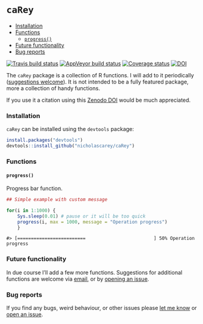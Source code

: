 `caRey`
================

  - [Installation](#installation)
  - [Functions](#functions)
      - [`progress()`](#progress)
  - [Future functionality](#future-functionality)
  - [Bug reports](#bug-reports)

<!-- README.md is generated from README.Rmd. Please edit that file -->

[![Travis build
status](https://travis-ci.com/nicholascarey/caRey.svg?branch=master)](https://travis-ci.com/nicholascarey/caRey)
[![AppVeyor build
status](https://ci.appveyor.com/api/projects/status/github/nicholascarey/caRey?branch=master&svg=true)](https://ci.appveyor.com/project/nicholascarey/caRey)
[![Coverage
status](https://codecov.io/gh/nicholascarey/caRey/branch/master/graph/badge.svg)](https://codecov.io/github/nicholascarey/caRey?branch=master)
[![DOI](https://zenodo.org/badge/277777549.svg)](https://zenodo.org/badge/latestdoi/277777549)

The `caRey` package is a collection of R functions. I will add to it
periodically ([suggestions
welcome](https://github.com/nicholascarey/caRey/issues)). It is not
intended to be a fully featured package, more a collection of handy
functions.

If you use it a citation using this [Zenodo
DOI](https://zenodo.org/badge/latestdoi/277777549) would be much
appreciated.

### Installation

`caRey` can be installed using the `devtools` package:

``` r
install.packages("devtools")
devtools::install_github("nicholascarey/caRey")
```

### Functions

#### `progress()`

Progress bar function.

``` r
## Simple example with custom message

for(i in 1:1000) {
    Sys.sleep(0.01) # pause or it will be too quick
    progress(i, max = 1000, message = "Operation progress")
    }
```

    #> [=========================                         ] 50% Operation progress

### Future functionality

In due course I’ll add a few more functions. Suggestions for additional
functions are welcome via [email](mailto:nicholascarey@gmail.com), or by
[opening an issue](https://github.com/nicholascarey/caRey/issues).

### Bug reports

If you find any bugs, weird behaviour, or other issues please [let me
know](mailto:nicholascarey@gmail.com) or [open an
issue](https://github.com/nicholascarey/caRey/issues).
